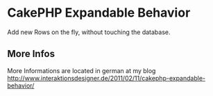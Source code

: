 CakePHP Expandable Behavior
===========================

Add new Rows on the fly, without touching the database.


More Infos
----------
More Informations are located in german at my blog http://www.interaktionsdesigner.de/2011/02/11/cakephp-expandable-behavior/